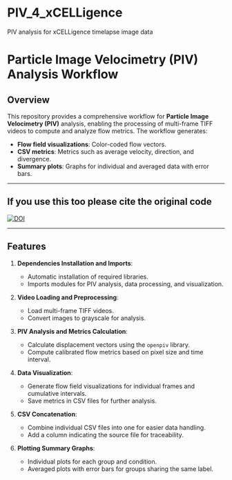 # PIV_4_xCELLigence
PIV analysis for xCELLigence timelapse image data

# Particle Image Velocimetry (PIV) Analysis Workflow

## Overview
This repository provides a comprehensive workflow for **Particle Image Velocimetry (PIV)** analysis, enabling the processing of multi-frame TIFF videos to compute and analyze flow metrics. The workflow generates:
- **Flow field visualizations**: Color-coded flow vectors.
- **CSV metrics**: Metrics such as average velocity, direction, and divergence.
- **Summary plots**: Graphs for individual and averaged data with error bars.

---

## If you use this too please cite the original code
[![DOI](https://zenodo.org/badge/DOI/10.5281/zenodo.4409178.svg)](https://doi.org/10.5281/zenodo.4409178)

---

## Features
1. **Dependencies Installation and Imports**:
   - Automatic installation of required libraries.
   - Imports modules for PIV analysis, data processing, and visualization.

2. **Video Loading and Preprocessing**:
   - Load multi-frame TIFF videos.
   - Convert images to grayscale for analysis.

3. **PIV Analysis and Metrics Calculation**:
   - Calculate displacement vectors using the `openpiv` library.
   - Compute calibrated flow metrics based on pixel size and time interval.

4. **Data Visualization**:
   - Generate flow field visualizations for individual frames and cumulative intervals.
   - Save metrics in CSV files for further analysis.

5. **CSV Concatenation**:
   - Combine individual CSV files into one for easier data handling.
   - Add a column indicating the source file for traceability.

6. **Plotting Summary Graphs**:
   - Individual plots for each group and condition.
   - Averaged plots with error bars for groups sharing the same label.






